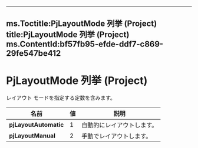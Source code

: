 

---
ms.Toctitle:PjLayoutMode 列挙 (Project)
title:PjLayoutMode 列挙 (Project)
ms.ContentId:bf57fb95-efde-ddf7-c869-29fe547be412
---
# PjLayoutMode 列挙 (Project)




レイアウト モードを指定する定数を含みます。

|**名前**|**値**|**説明**|
|---|---|---|
|**pjLayoutAutomatic**|1|自動的にレイアウトします。|
|**pjLayoutManual**|2|手動でレイアウトします。|




